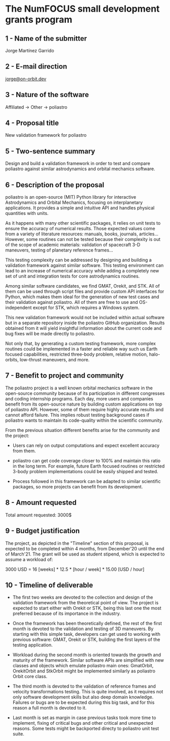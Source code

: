 The NumFOCUS small development grants program
=============================================

1 - Name of the submitter
---------------------

Jorge Martínez Garrido


2 - E-mail direction
--------------------

jorge@on-orbit.dev


3 - Nature of the software
--------------------------

Affiliated -> Other -> poliastro


4 - Proposal title
------------------

New validation framework for poliastro


5 - Two-sentence summary
------------------------

Design and build a validation framework in order to test and compare poliastro
against similar astrodynamics and orbital mechanics software.


6 - Description of the proposal
-------------------------------

poliastro is an open-source (MIT) Python library for interactive
Astrodynamics and Orbital Mechanics, focusing on interplanetary applications. It
provides a simple and intuitive API and handles physical quantities with units.

As it happens with many other scientific packages, it relies on unit tests to
ensure the accuracy of numerical results. Those expected values come from a variety
of literature resources: manuals, books, journals, articles... However, some
routines can not be tested because their complexity is out of the scope of
academic materials: validation of spacecraft 3-D maneuvers, testing of
planetary reference frames...

This testing complexity can be addressed by designing and building a validation framework
against similar software. This testing environment can lead to an increase
of numerical accuracy while adding a completely new set of unit and integration tests for core
astrodynamics routines.
 
Among similar software candidates, we find GMAT, Orekit, and STK. All of
them can be used through script files and provide custom API interfaces for
Python, which makes them ideal for the generation of new test cases and their
validation against poliastro.
All of them are free to use and OS-independent except for STK, which
requires a Windows system.

This new validation framework would not be included within actual software but
in a separate repository inside the poliastro GitHub organization.
Results obtained from it will yield insightful information about the current code
and bug fixes will be made directly to poliastro.

Not only that, by generating a custom testing framework, more complex routines
could be implemented in a faster and reliable way such us Earth focused
capabilities, restricted three-body problem, relative motion, halo-orbits,
low-thrust maneuvers, and more.


7 - Benefit to project and community
-------------------------------------

The poliastro project is a well known orbital mechanics software in the
open-source community because of its participation in different congresses and coding
internship programs. Each day, more users and companies benefit from its open-source
nature by building custom applications on top of poliastro API. However, some
of them require highly accurate results and cannot afford failure. This
implies robust testing background cases if poliastro wants to maintain its
code-quality within the scientific community.

From the previous situation different benefits arise for the community and the project:

- Users can rely on output computations and expect excellent accuracy from them.

- poliastro can get code coverage closer to 100% and maintain this ratio in
  the long term. For example, future
  Earth focused routines or restricted 3-body problem implementations could be
  easily shipped and tested.

- Process followed in this framework can be adapted to similar scientific
  packages, so more projects can benefit from its development.


8 - Amount requested
--------------------

Total amount requested: 3000$


9 - Budget justification
------------------------

The project, as depicted in the "Timeline" section of this proposal, is expected
to be completed within 4 months, from December'20 until the end of March'21. The
grant will be used as student stipend, which is expected to assume a workload of:

3000 USD = 16 [weeks] * 12.5 * [hour / week] * 15.00 [USD / hour]


10 - Timeline of deliverable
-----------------------------

- The first two weeks are devoted to the collection and design of the validation
  framework from the theoretical point of view. The project is expected to start
  either with Orekit or STK, being this last one the most preferred because of
  its importance in the industry.

- Once the framework has been theoretically defined, the rest of the first month is
  devoted to the validation and testing of 3D maneuvers. By starting with this
  simple task, developers can get used to working with previous software: GMAT,
  Orekit or STK, building the first layers of the testing application.

- Workload during the second month is oriented towards the growth and maturity
  of the framework. Similar software APIs are simplified with new classes and
  objects which emulate poliastro main ones: GmatOrbit, OrekitOrbit and
  StkOrbit might be implemented similarly as poliastro Orbit core class.

- The third month is devoted to the validation of reference frames and velocity
  transformations testing. This is quite involved, as it requires not only
  software development skills but also deep domain knowledge. Failures or bugs are to
  be expected during this big task, and for this reason a full month is devoted to it.

- Last month is set as margin in case previous tasks took more time to
  implement, fixing of critical bugs and other critical and unexpected reasons.
  Some tests might be backported directy to poliastro unit test suite.
